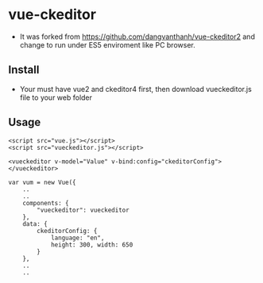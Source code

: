 # vue-ckeditor
- It was forked from https://github.com/dangvanthanh/vue-ckeditor2 and change to run under ES5 enviroment like PC browser.

## Install
- Your must have vue2 and ckeditor4 first, then download vueckeditor.js file to your web folder

## Usage
````
<script src="vue.js"></script>
<script src="vueckeditor.js"></script>

<vueckeditor v-model="Value" v-bind:config="ckeditorConfig"></vueckeditor>

var vum = new Vue({
    ..
    ..
    components: {
        "vueckeditor": vueckeditor
    },
    data: {
        ckeditorConfig: {
            language: "en",
            height: 300, width: 650
        }
    },
    ..
    ..
````
